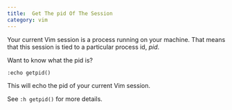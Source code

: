 ```yaml
---
title:  Get The pid Of The Session
category: vim
---
```


Your current Vim session is a process running on your machine. That means
that this session is tied to a particular process id, _pid_.

Want to know what the pid is?

```vim
:echo getpid()
```

This will echo the pid of your current Vim session.

See `:h getpid()` for more details.
